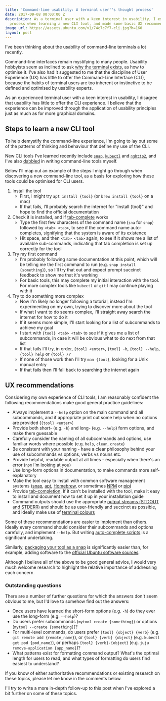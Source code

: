```yaml
---
title: 'Command-line usability: A terminal user''s thought process'
date: 2017-09-08 00:00:00 Z
description: As a terminal user with a keen interest in usability, I explored my thought
  process when learning a new CLI tool, and made some basic UX recommendations.
image_url: https://assets.ubuntu.com/v1/74c7c7f7-cli.jpg?h=160
layout: post
---
```


I've been thinking about the usability of command-line terminals a lot recently.

Command-line interfaces remain mystifying to many people. Usability hobbyists seem as inclined to ask [why the terminal exists][why-cli], as how to optimise it. I've also had it suggested to me that the discipline of User Experience (UX) has little to offer the Command-Line Interface (CLI), because the habits of terminal users are too inherent or instinctive to be defined and optimised by usability experts.

As an experienced terminal user with a keen interest in usability, I disagree that usability has little to offer the CLI experience. I believe that the experience can be improved through the application of usability principles just as much as for more graphical domains.

## Steps to learn a new CLI tool

To help demystify the command-line experience, I'm going to lay out some of the patterns of thinking and behaviour that define my use of the CLI.

New CLI tools I've learned recently include [`snap`][snap], [`kubectl`][kube] and [`nghttp2`][nh2], and I've also [dabbled][runscript] in writing command-line tools myself.

Below I'll map out an example of the steps I might go through when discovering a new command-line tool, as a basis for exploring how these tools could be optimised for CLI users.

1. Install the tool
    - First, I might try `apt install {tool}` (or `brew install {tool}` on a mac)
    - If that fails, I'll probably search the internet for "Install {tool}" and hope to find the official documentation
2. Check it is installed, and if [tab-complete][tab] works
    - Type the first few characters of the command name (`sna` for `snap`) followed by `<tab> <tab>`, to see if the command name auto-completes, signifying that the system is aware of its existence
    - Hit space, and then `<tab> <tab>` again, to see if it shows me a list of available sub-commands, indicating that tab completion is set up correctly for the tool
3.  Try my first command
    - I'm probably following some documentation at this point, which will be telling me the first command to run (e.g. `snap install {something}`), so I'll try that out and expect prompt succinct feedback to show me that it's working
    - For basic tools, this may complete my initial interaction with the tool. For more complex tools like `kubectl` or `git` I may continue playing with it
4. Try to do something more complex
    - Now I'm likely no longer following a tutorial, instead I'm experimenting on my own, trying to discover more about the tool
    - If what I want to do seems complex, I'll straight away search the internet for how to do it
    - If it seems more simple, I'll start looking for a list of subcommands to achieve my goal
    - I start with `{tool} <tab> <tab>` to see if it gives me a list of subcommands, in case it will be obvious what to do next from that list
    - If that fails I'll try, in order, `{tool} <enter>`, `{tool} -h`, `{tool} --help`, `{tool} help` or `{tool} /?`
    - If none of those work then I'll try `man {tool}`, looking for a Unix manual entry
    - If that fails then I'll fall back to searching the internet again

## UX recommendations

Considering my own experience of CLI tools, I am reasonably confident the following recommendations make good general practice guidelines:

- Always implement a `--help` option on the main command and all subcommands, and if appropriate print out some help when no options are provided (`{tool} <enter>`)
- Provide both short- (e.g. `-h`) and long- (e.g. `--help`) form options, and make them guessable
- Carefully consider the naming of all subcommands and options, use familiar words where possible (e.g. `help`, `clean`, `create`)
- Be consistent with your naming - have a clear philosophy behind your use of subcommands vs options, verbs vs nouns etc.
- Provide helpful, readable output at all times - especially when there's an error (`npm` I'm looking at you)
- Use long-form options in documentation, to make commands more self-explanatory
- Make the tool easy to install with common software management systems ([snap][usnap], [apt][apt], [Homebrew][brew], or sometimes [NPM][npm] or [pip][pip])
- Provide [tab-completion][tab]. If it can't be installed with the tool, make it easy to install and document how to set it up in your installation guide
- Command outputs should use the appropriate [output streams (STDOUT and STDERR)][streams] and should be as user-friendly and succinct as possible, and ideally make use of [terminal colours][colour]

Some of these recommendations are easier to implement than others. Ideally every command should consider their subcommands and options carefully, and implement `--help`. But writing [auto-complete scripts][writeauto] is a significant undertaking.

Similarly, [packaging your tool as a snap][createsnap] is significantly easier than, for example, adding software to the [official Ubuntu software sources][aptofficial].

Although I believe all of the above to be good general advice, I would very much welcome research to highlight the relative importance of addressing each concern.

### Outstanding questions

There are a number of further questions for which the answers don't seem obvious to me, but I'd love to somehow find out the answers:

- Once users have learned the short-form options (e.g. `-h`) do they ever use the long-form (e.g. `--help`)?
- Do users prefer subcommands (`mytool create {something}`) or options (`mytool --create {something}`)?
- For multi-level commands, do users prefer `{tool} {object} {verb}` (e.g. `git remote add {remote_name}`), or `{tool} {verb} {object}` (e.g. `kubectl get pod {pod_name}`), or perhaps `{tool} {verb}-{object}` (e.g. `juju remove-application {app_name}`)?
- What patterns exist for formatting command output? What's the optimal length for users to read, and what types of formatting do users find easiest to understand?

If you know of either authoritative recommendations or existing research on these topics, please let me know in the comments below.

I'll try to write a more in-depth follow-up to this post when I've explored a bit further on some of these topics.

[aptofficial]: https://help.ubuntu.com/stable/ubuntu-help/addremove-sources.html "Add remove sources"
[createsnap]: https://snapcraft.io/docs/build-snaps/your-first-snap "Snapcraft: Build your first snap"
[writeauto]: https://askubuntu.com/questions/68175/how-to-create-script-with-auto-complete "AskUbuntu: How to create script with auto-complete?"
[streams]: https://en.wikipedia.org/wiki/Standard_streams "Wikipedia: Standard streams"
[why-cli]: https://ux.stackexchange.com/questions/101990/why-are-terminal-consoles-still-used "UX StackExchange: Why are terminal consoles still being used?"
[tab]: https://www.howtogeek.com/195207/use-tab-completion-to-type-commands-faster-on-any-operating-system/ "How To Geek: Use Tab Completion"
[snap]: https://snapcraft.io/docs/core/usage "Snapcraft: Use the snap command"
[usnap]: https://www.ubuntu.com/snappy "Ubuntu: A ‘snap’ is a universal Linux package"
[apt]: https://wiki.debian.org/Apt "Apt: Debian package manager"
[brew]: https://brew.sh/ "Homebrew: MacOS's missing package manager"
[npm]: https://www.npmjs.com/ "NPM: the package manager for javascript"
[pip]: https://en.wikipedia.org/wiki/Pip_(package_manager) "Wikipedia: pip (package manager)"
[kube]: https://kubernetes.io/docs/user-guide/kubectl-overview/ "Kubernetes: Kubectl overview"
[nh2]: https://nghttp2.org/ "Nghttp2: HTTP/2 C Library"
[colour]: https://unix.stackexchange.com/questions/148/colorizing-your-terminal-and-shell-environment "Unix StackExchange: Colorizing your terminal and shell environment?"
[runscript]: https://github.com/canonical-webteam/practices/blob/master/local-development/the-run-script.md "Canonical webteam practices: The ./run script interface"
[notusable]: http://gandre.ws/blog/blog/2015/04/07/why-the-command-line-is-not-usable/comment-page-1/
[patterns]: https://stackoverflow.com/questions/762724/cli-patterns-antipatterns-for-usability
[alive]: https://uxmag.com/articles/command-lines-alive-kicking
[programming]: http://blog.opalang.org/2012/03/programming-tools-ux-experience-how-we.html
[design]: https://trevorsullivan.net/2016/07/11/designing-command-line-tools/
[hacker]: https://news.ycombinator.com/item?id=3771000
[cliux]: https://ayende.com/blog/177762/command-line-usability
[skinning]: http://www.mi.fu-berlin.de/wiki/pub/SE/ThesisCommandLine/Skinning_the_Command_Line.pdf
